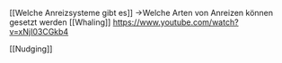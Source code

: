 [[Welche Anreizsysteme gibt es]]
	->Welche Arten von Anreizen können gesetzt werden
[[Whaling]]
	https://www.youtube.com/watch?v=xNjI03CGkb4
	
[[Nudging]]
